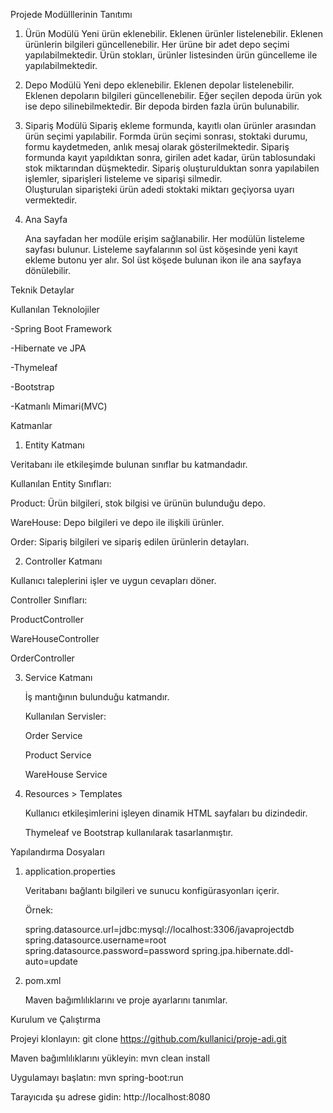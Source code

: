 Projede Modülllerinin Tanıtımı

1) Ürün Modülü
   Yeni ürün eklenebilir.
   Eklenen ürünler listelenebilir.
   Eklenen ürünlerin bilgileri güncellenebilir.
   Her ürüne bir adet depo seçimi yapılabilmektedir.
   Ürün stokları, ürünler listesinden ürün güncelleme ile yapılabilmektedir.

2) Depo Modülü
   Yeni depo eklenebilir.
   Eklenen depolar listelenebilir.
   Eklenen depoların bilgileri güncellenebilir.
   Eğer seçilen depoda ürün yok ise depo silinebilmektedir.
   Bir depoda birden fazla ürün bulunabilir.

3) Sipariş Modülü
   Sipariş ekleme formunda, kayıtlı olan ürünler arasından ürün seçimi yapılabilir.
   Formda ürün seçimi sonrası, stoktaki durumu, formu kaydetmeden, anlık mesaj olarak gösterilmektedir.
   Sipariş formunda kayıt yapıldıktan sonra, girilen adet kadar, ürün tablosundaki stok miktarından düşmektedir.
   Sipariş oluşturulduktan sonra yapılabilen işlemler, siparişleri listeleme ve siparişi silmedir.  
   Oluşturulan siparişteki ürün adedi stoktaki miktarı geçiyorsa uyarı vermektedir.

4) Ana Sayfa

   Ana sayfadan her modüle erişim sağlanabilir.
   Her modülün listeleme sayfası bulunur.
   Listeleme sayfalarının sol üst köşesinde yeni kayıt ekleme butonu yer alır.
   Sol üst köşede bulunan ikon ile ana sayfaya dönülebilir.

Teknik Detaylar

Kullanılan Teknolojiler

  -Spring Boot Framework

  -Hibernate ve JPA

  -Thymeleaf

  -Bootstrap

  -Katmanlı Mimari(MVC)

Katmanlar

1. Entity Katmanı

  Veritabanı ile etkileşimde bulunan sınıflar bu katmandadır.

  Kullanılan Entity Sınıfları:

   Product: Ürün bilgileri, stok bilgisi ve ürünün bulunduğu depo.

   WareHouse: Depo bilgileri ve depo ile ilişkili ürünler.

   Order: Sipariş bilgileri ve sipariş edilen ürünlerin detayları.

2. Controller Katmanı

  Kullanıcı taleplerini işler ve uygun cevapları döner.

  Controller Sınıfları:

   ProductController

   WareHouseController

   OrderController

3. Service Katmanı

   İş mantığının bulunduğu katmandır.

   Kullanılan Servisler:

   Order Service
   
   Product Service
   
   WareHouse Service

4. Resources > Templates

   Kullanıcı etkileşimlerini işleyen dinamik HTML sayfaları bu dizindedir.

   Thymeleaf ve Bootstrap kullanılarak tasarlanmıştır.

Yapılandırma Dosyaları

1. application.properties

   Veritabanı bağlantı bilgileri ve sunucu konfigürasyonları içerir.

   Örnek:

   spring.datasource.url=jdbc:mysql://localhost:3306/javaprojectdb
   spring.datasource.username=root
   spring.datasource.password=password
   spring.jpa.hibernate.ddl-auto=update

2. pom.xml

   Maven bağımlılıklarını ve proje ayarlarını tanımlar.

Kurulum ve Çalıştırma

   Projeyi klonlayın: git clone https://github.com/kullanici/proje-adi.git

Maven bağımlılıklarını yükleyin: mvn clean install

Uygulamayı başlatın: mvn spring-boot:run

Tarayıcıda şu adrese gidin: http://localhost:8080